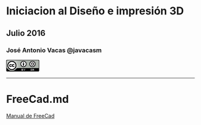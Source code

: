 # Iniciacion al Diseño e impresión 3D

## Julio  2016

### José Antonio Vacas @javacasm

![CCbySA](images/CCbySQ_88x31.png)

* *  *

# FreeCad.md

[Manual de FreeCad](https://www.gitbook.com/book/yorikvanhavre/a-freecad-manual/details)
